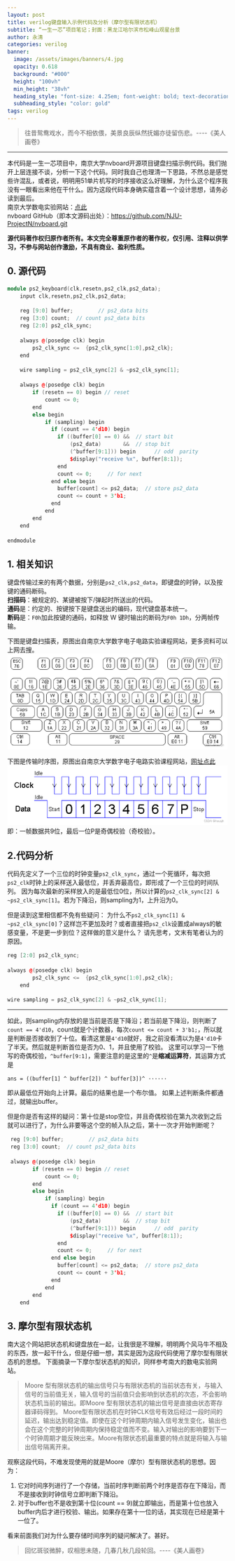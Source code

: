 ```yaml
---
layout: post
title: verilog键盘输入示例代码及分析（摩尔型有限状态机）
subtitle: “一生一芯”项目笔记；封面：黑龙江哈尔滨市松峰山观星台景
author: 永清
categories: verilog
banner:
  image: /assets/images/banners/4.jpg
  opacity: 0.618
  background: "#000"
  height: "100vh"
  min_height: "38vh"
  heading_style: "font-size: 4.25em; font-weight: bold; text-decoration: underline"
  subheading_style: "color: gold"
tags: verilog
---
```


> 往昔鸳鸯戏水，而今不相依偎，美景良辰纵然抚媚亦徒留伤悲。----《美人画卷》

---

本代码是一生一芯项目中，南京大学nvboard开源项目键盘扫描示例代码。我们抛开上层连接不谈，分析一下这个代码。同时我自己也理清一下思路，不然总是感觉些许混乱，或者说，明明用51单片机写的时序接收这么好理解，为什么这个程序我没有一眼看出来他在干什么。因为这段代码本身确实蕴含着一个设计思想，请务必读到最后。<br>
南京大学数电实验网站：[点此](https://nju-projectn.github.io/dlco-lecture-note/index.html)<br>
nvboard GitHub（即本文源码出处）：https://github.com/NJU-ProjectN/nvboard.git

**源代码著作权归原作者所有。本文完全尊重原作者的著作权，仅引用、注释以供学习，不参与网站创作激励，不具有商业、盈利性质。**

## 0. 源代码

```cpp
module ps2_keyboard(clk,resetn,ps2_clk,ps2_data);
    input clk,resetn,ps2_clk,ps2_data;

    reg [9:0] buffer;        // ps2_data bits
    reg [3:0] count;  // count ps2_data bits
    reg [2:0] ps2_clk_sync;

    always @(posedge clk) begin
        ps2_clk_sync <=  {ps2_clk_sync[1:0],ps2_clk};
    end

    wire sampling = ps2_clk_sync[2] & ~ps2_clk_sync[1];

    always @(posedge clk) begin
        if (resetn == 0) begin // reset
            count <= 0;
        end
        else begin
            if (sampling) begin
              if (count == 4'd10) begin
                if ((buffer[0] == 0) &&  // start bit
                    (ps2_data)       &&  // stop bit
                    (^buffer[9:1])) begin      // odd  parity
                    $display("receive %x", buffer[8:1]);
                end
                count <= 0;     // for next
              end else begin
                buffer[count] <= ps2_data;  // store ps2_data
                count <= count + 3'b1;
              end
            end
        end
    end

endmodule
```

## 1. 相关知识

键盘传输过来的有两个数据，分别是`ps2_clk,ps2_data`，即键盘的时钟，以及按键的通码断码。<br>
**扫描码**：被规定的、某键被按下/弹起时所送出的代码。<br>
**通码**是：约定的、按键按下是键盘送出的编码，现代键盘基本统一。<br>
**断码**是：`F0h`加此按键的通码，如释放 W 键时输出的断码为`F0h 1Dh`，分两帧传输。<br>

下图是键盘扫描表，原图出自南京大学数字电子电路实验课程网站，更多资料可以上网去搜。
![键盘扫描码](/assets/images/6/1.png)

下图是传输时序图，原图出自南京大学数字电子电路实验课程网站，[网址点此](https://nju-projectn.github.io/dlco-lecture-note/exp/07.html)
![传输](/assets/images/6/2.png)
即：一帧数据共9位，最后一位P是奇偶校验（奇校验）。

## 2.代码分析
代码先定义了一个三位的时钟变量`ps2_clk_sync`，通过一个死循环，每次把`ps2_clk`时钟上的采样送入最低位，并丢弃最高位，即形成了一个三位的时间队列。
因为每次最新的采样放入的是最低位0位，所以计算的`ps2_clk_sync[2] & ~ps2_clk_sync[1]`。若为下降沿，则sampling为1，上升沿为0。

但是读到这里相信都不免有些疑问：
为什么不`ps2_clk_sync[1] & ~ps2_clk_sync[0]`？这样岂不更加及时？或者直接把`ps2_clk`设置成always的敏感变量，不是更一步到位？这样做的意义是什么？
请先思考，文末有笔者认为的原因。
```cpp
reg [2:0] ps2_clk_sync;

always @(posedge clk) begin
        ps2_clk_sync <=  {ps2_clk_sync[1:0],ps2_clk};
    end
    
wire sampling = ps2_clk_sync[2] & ~ps2_clk_sync[1];
```
---
如此，则sampling内存放的是当前是否是下降沿；若当前是下降沿，则判断了`count == 4'd10`，count就是个计数器，每次`count <= count + 3'b1;`，所以就是判断是否接收到了十位。看清这里是`4'd10`就好，我之前没看清以为是`4'd10`卡了半天。然后就是判断首位是否为0、1，并且使用了校验。
这里可以学习一下他写的奇偶校验，`^buffer[9:1]`，需要注意的是这里的`^`是**缩减运算符**，其运算方式是
```dark
ans = ((buffer[1] ^ buffer[2]) ^ buffer[3])^ ······
```
即从最低位开始向上计算。最后的结果也是一个布尔值。
如果上述判断条件都通过，就输出buffer。

但是你是否有这样的疑问：第十位是stop空位，并且奇偶校验在第九次收到之后就可以进行了，为什么非要等这个空的帧入队之后，第十一次才开始判断呢？
```cpp
 reg [9:0] buffer;        // ps2_data bits
 reg [3:0] count;  // count ps2_data bits

 always @(posedge clk) begin
        if (resetn == 0) begin // reset
            count <= 0;
        end
        else begin
            if (sampling) begin
              if (count == 4'd10) begin
                if ((buffer[0] == 0) &&  // start bit
                    (ps2_data)       &&  // stop bit
                    (^buffer[9:1])) begin      // odd  parity
                    $display("receive %x", buffer[8:1]);
                end
                count <= 0;     // for next
              end else begin
                buffer[count] <= ps2_data;  // store ps2_data
                count <= count + 3'b1;
              end
            end
        end
    end

```

## 3. 摩尔型有限状态机
南大这个网站把状态机和键盘放在一起，让我很是不理解，明明两个风马牛不相及的东西，放一起干什么，但是仔细一想，其实是因为这段代码使用了摩尔型有限状态机的思想。
下面摘录一下摩尔型状态机的知识，同样参考南大的数电实验网站。
> Moore 型有限状态机的输出信号只与有限状态机的当前状态有关，与输入信号的当前值无关，输入信号的当前值只会影响到状态机的次态，不会影响状态机当前的输出。即Moore 型有限状态机的输出信号是直接由状态寄存器译码得到。 Moore型有限状态机在时钟CLK信号有效后经过一段时间的延迟，输出达到稳定值。即使在这个时钟周期内输入信号发生变化，输出也会在这个完整的时钟周期内保持稳定值而不变。输入对输出的影响要到下一个时钟周期才能反映出来。Moore有限状态机最重要的特点就是将输入与输出信号隔离开来。
> 
观察这段代码，不难发现使用的就是Moore（摩尔）型有限状态机的思想。因为：
1. 它对时间序列进行了一个存储，当前时序判断前两个时序是否存在下降沿，而不是接收到时钟信号立即判断下降沿。
2. 对于buffer也不是收到第十位(count == 9)就立即输出，而是第十位也放入buffer内后才进行校验、输出。如果存在第十一位的话，其实现在已经是第十一位了。

看来前面我们对为什么要存储时间序列的疑问解决了。甚好。

> 回忆斑驳微醉，叹相思未随，几春几秋几段轮回。----《美人画卷》